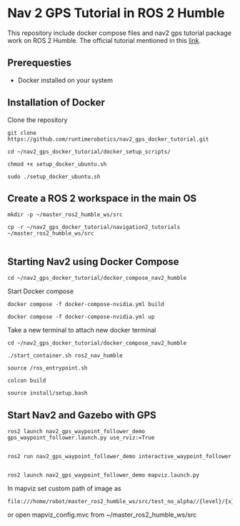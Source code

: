 # Nav 2 GPS Tutorial in ROS 2 Humble

This repository include docker compose files and nav2 gps tutorial package work on ROS 2 Humble. The official tutorial mentioned in this [link](https://docs.nav2.org/tutorials/docs/navigation2_with_gps.html).


## Prerequesties

- Docker installed on your system


## Installation of Docker

Clone the repository
```
git clone https://github.com/runtimerobotics/nav2_gps_docker_tutorial.git
```

```
cd ~/nav2_gps_docker_tutorial/docker_setup_scripts/
```

```
chmod +x setup_docker_ubuntu.sh
```

```
sudo ./setup_docker_ubuntu.sh
```

## Create a ROS 2 workspace in the main OS

```
mkdir -p ~/master_ros2_humble_ws/src

cp -r ~/nav2_gps_docker_tutorial/navigation2_tutorials ~/master_ros2_humble_ws/src


```


## Starting Nav2 using Docker Compose

```
cd ~/nav2_gps_docker_tutorial/docker_compose_nav2_humble
```


Start Docker compose

```
docker compose -f docker-compose-nvidia.yml build
```

```
docker compose -f docker-compose-nvidia.yml up
```

Take a new terminal to attach new docker terminal

```
cd ~/nav2_gps_docker_tutorial/docker_compose_nav2_humble

./start_container.sh ros2_nav_humble

source /ros_entrypoint.sh

colcon build

source install/setup.bash

```

## Start Nav2 and Gazebo with GPS

```
ros2 launch nav2_gps_waypoint_follower_demo gps_waypoint_follower.launch.py use_rviz:=True


ros2 run nav2_gps_waypoint_follower_demo interactive_waypoint_follower


ros2 launch nav2_gps_waypoint_follower_demo mapviz.launch.py
```

In mapviz set custom path of image as

```
file:///home/robot/master_ros2_humble_ws/src/test_no_alpha//{level}/{x}/{y}.png

```

or open mapviz_config.mvc from ~/master_ros2_humble_ws/src